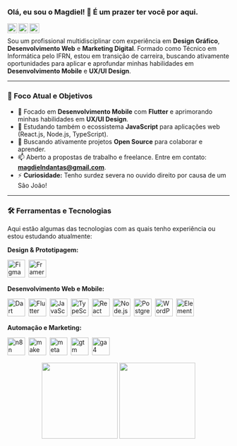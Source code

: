 ### Olá, eu sou o Magdiel! 👋 É um prazer ter você por aqui.

<a href="mailto:magdielndantas@gmail.com"><img align="left" alt="Gmail" width="22px" src="https://cdn.jsdelivr.net/npm/simple-icons@15.16.0/icons/gmail.svg" /></a>
<a href="https://www.linkedin.com/in/magdielndantas/"><img align="left" alt="Linkedin" width="22px" src="https://cdn.jsdelivr.net/npm/simple-icons@3.0.0/icons/linkedin.svg" /></a>
<a href="https://www.instagram.com/magdielndantas/"><img align="left" alt="Instagram" width="22px" src="https://cdn.jsdelivr.net/npm/simple-icons@15.16.0/icons/instagram.svg" /></a>

<br />

Sou um profissional multidisciplinar com experiência em **Design Gráfico**, **Desenvolvimento Web** e **Marketing Digital**. Formado como Técnico em Informática pelo IFRN, estou em transição de carreira, buscando ativamente oportunidades para aplicar e aprofundar minhas habilidades em **Desenvolvimento Mobile** e **UX/UI Design**.

---

### 🎯 Foco Atual e Objetivos

* 🌱 Focado em **Desenvolvimento Mobile** com **Flutter** e aprimorando minhas habilidades em **UX/UI Design**.
* 🚀 Estudando também o ecossistema **JavaScript** para aplicações web (React.js, Node.js, TypeScript).
* 👯 Buscando ativamente projetos **Open Source** para colaborar e aprender.
* 📫 Aberto a propostas de trabalho e freelance. Entre em contato: **magdielndantas@gmail.com**.
* ⚡ **Curiosidade:** Tenho surdez severa no ouvido direito por causa de um São João!
 

---

### 🛠️ Ferramentas e Tecnologias

Aqui estão algumas das tecnologias com as quais tenho experiência ou estou estudando atualmente:

**Design & Prototipagem:**
<p>
  <img src="https://cdn.jsdelivr.net/npm/simple-icons@15.16.0/icons/figma.svg" alt="Figma" width="40" height="40"/>&nbsp;
  <img src="https://cdn.jsdelivr.net/npm/simple-icons@15.16.0/icons/framer.svg" alt="Framer" width="40" height="40"/>&nbsp;
</p>

**Desenvolvimento Web e Mobile:**
<p>
  <img src="https://cdn.jsdelivr.net/npm/simple-icons@15.16.0/icons/dart.svg" alt="Dart" width="40" height="40"/>&nbsp;
  <img src="https://cdn.jsdelivr.net/npm/simple-icons@15.16.0/icons/flutter.svg" alt="Flutter" width="40" height="40" />&nbsp;
  <img src="https://cdn.jsdelivr.net/npm/simple-icons@15.16.0/icons/javascript.svg" alt="JavaScript" width="40" height="40"/>&nbsp;
  <img src="https://cdn.jsdelivr.net/npm/simple-icons@15.16.0/icons/typescript.svg" alt="TypeScript" width="40" height="40" />&nbsp;
  <img src="https://cdn.jsdelivr.net/npm/simple-icons@15.16.0/icons/react.svg" alt="React" width="40" height="40"/>&nbsp;
  <img src="https://cdn.jsdelivr.net/npm/simple-icons@15.16.0/icons/nodedotjs.svg" alt="Node.js" width="40" height="40"/>&nbsp;
  <img src="https://cdn.jsdelivr.net/npm/simple-icons@15.16.0/icons/postgresql.svg" alt="PostgreSQL" width="40" height="40" />&nbsp;
  <img src="https://cdn.jsdelivr.net/npm/simple-icons@15.16.0/icons/wordpress.svg" alt="WordPress" width="40" height="40"/>&nbsp;
  <img src="https://cdn.jsdelivr.net/npm/simple-icons@15.16.0/icons/elementor.svg" alt="Elementor" width="40" height="40"/>&nbsp;
</p>

**Automação e Marketing:**
<p>
  <img src="https://cdn.jsdelivr.net/npm/simple-icons@15.16.0/icons/n8n.svg" alt="n8n" width="40" height="40"/>&nbsp;
  <img src="https://cdn.jsdelivr.net/npm/simple-icons@15.16.0/icons/make.svg" alt="make" width="40" height="40"/>&nbsp;
  <img src="https://cdn.jsdelivr.net/npm/simple-icons@15.16.0/icons/meta.svg" alt="meta" width="40" height="40"/>&nbsp;
  <img src="https://cdn.jsdelivr.net/npm/simple-icons@15.16.0/icons/googletagmanager.svg" alt="gtm" width="40" height="40"/>&nbsp;
  <img src="https://cdn.jsdelivr.net/npm/simple-icons@15.16.0/icons/googleanalytics.svg" alt="ga4" width="40" height="40"/>&nbsp;
</p>

<p align="center">
  <img height="172" src="https://github-readme-stats.vercel.app/api/top-langs/?username=magdielndantas&theme=graywhite&layout=compact&hide_border=true">
  <img height="172" src="https://github-readme-stats.vercel.app/api?username=magdielndantas&show_icons=true&theme=graywhite&hide_border=true">
</p>
